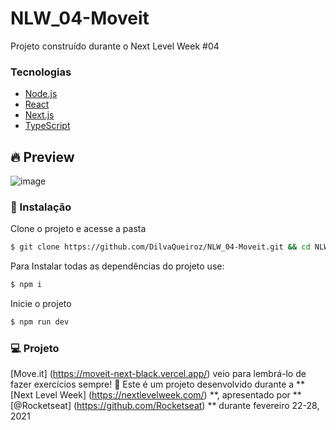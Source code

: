# NLW_04-Moveit
Projeto construído durante o Next Level Week #04 

### Tecnologias 
  - [Node.js](https://nodejs.org/en/)
  - [React](https://reactjs.org/)
  - [Next.js](https://nextjs.org/)
  - [TypeScript](https://www.typescriptlang.org/)

## 🔥 Preview
![image](https://user-images.githubusercontent.com/48795370/109184355-acd96100-776d-11eb-9823-e0615432b911.png)

### 🚀 Instalação

Clone o projeto e acesse a pasta
```sh
$ git clone https://github.com/DilvaQueiroz/NLW_04-Moveit.git && cd NLW_04-Moveit
```

Para Instalar todas as dependências do projeto use:

```sh
$ npm i
```

Inicie o projeto 

```sh
$ npm run dev
```
### 💻 Projeto
[Move.it] (https://moveit-next-black.vercel.app/) veio para lembrá-lo de fazer exercícios sempre! 💜
Este é um projeto desenvolvido durante a ** [Next Level Week] (https://nextlevelweek.com/) **, apresentado por ** [@Rocketseat] (https://github.com/Rocketseat) ** durante fevereiro 22-28, 2021
